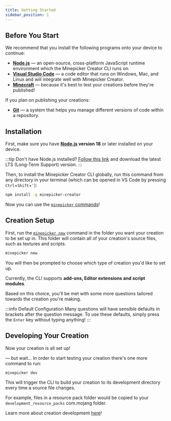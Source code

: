 ```yaml
---
title: Getting Started
sidebar_position: 1
---
```


## Before You Start

We recommend that you install the following programs onto your device to continue:

- [**Node.js**](https://nodejs.org) — an open-source, cross-platform JavaScript runtime environment which the Minepicker Creator CLI runs on.
- [**Visual Studio Code**](https://code.visualstudio.com/Download) — a code editor that runs on Windows, Mac, and Linux and will integrate well with Minepicker Creator.
- [**Minecraft**](https://minecraft.net) — because it's best to test your creations before they're published!

If you plan on publishing your creations:

- [**Git**](https://git-scm.com/) — a system that helps you manage different versions of code within a repository.

## Installation

First, make sure you have **[Node.js](https://nodejs.org) version 18** or later installed on your device.

:::tip
Don't have Node.js installed? [Follow this link](https://nodejs.org) and download the latest LTS (Long-Term Support) version.
:::

Then, to install the Minepicker Creator CLI globally, run this command from any directory in your terminal (which can be opened in VS Code by pressing `Ctrl`+`Shift`+`'`):

```bash
npm install -g minepicker-creator
```

Now you can use the [`minepicker` commands](/docs/cli/commands)!

## Creation Setup

First, run the [`minepicker new`](/docs/cli/commands/new) command in the folder you want your creation to be set up in.
This folder will contain all of your creation's source files, such as textures and scripts.

```bash
minepicker new
```

You will then be prompted to choose which type of creation you'd like to set up.

Currently, the CLI supports **add-ons, Editor extensions and script modules**.

Based on this choice, you'll be met with some more questions tailored towards the creation you're making.

:::info Default Configuration
Many questions will have sensible defaults in brackets after the question message.
To use these defaults, simply press the `Enter` key without typing anything!
:::

## Developing Your Creation

Now your creation is all set up!

— but wait… In order to start testing your creation there's one more command to run:

```bash
minepicker dev
```

This will trigger the CLI to build your creation to its development directory every time a source file changes.

For example, files in a resource pack folder would be copied to your `development_resource_packs` com.mojang folder.

Learn more about creation development [here](/docs/cli/guide/development.md)!
